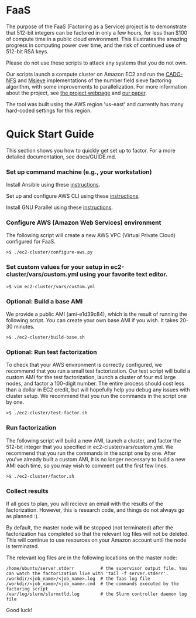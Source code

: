 # FaaS
The purpose of the FaaS (Factoring as a Service) project is to demonstrate that 512-bit integers can be factored in only a few hours, for less than $100 of compute time in a public cloud environment.  This illustrates the amazing progress in computing power over time, and the risk of continued use of 512-bit RSA keys.

Please do not use these scripts to attack any systems that you do not own.

Our scripts launch a compute cluster on Amazon EC2 and run the [CADO-NFS](http://cado-nfs.gforge.inria.fr/) and [Msieve](http://sourceforge.net/projects/msieve/) implementations of the number field sieve factoring algorithm, with some improvements to parallelization. For more information about the project, see [the project webpage](https://seclab.upenn.edu/projects/faas/) and [our paper](https://seclab.upenn.edu/projects/faas/faas.pdf).

The tool was built using the AWS region 'us-east' and currently has many hard-coded settings for this region.

# Quick Start Guide
This section shows you how to quickly get set up to factor. For a more detailed documentation, see docs/GUIDE.md.

### Set up command machine (e.g., your workstation)
Install Ansible using these [instructions](http://docs.ansible.com/ansible/intro_installation.html#installation).

Set up and configure AWS CLI using these [instructions](http://docs.aws.amazon.com/cli/latest/userguide/cli-chap-getting-set-up.html).

Install GNU Parallel using these [instructions](http://www.gnu.org/software/parallel/).

### Configure AWS (Amazon Web Services) environment
The following script will create a new AWS VPC (Virtual Private Cloud) configured for FaaS. 

    >$ ./ec2-cluster/configure-aws.py

### Set custom values for your setup in ec2-cluster/vars/custom.yml using your favorite text editor.

    >$ vim ec2-cluster/vars/custom.yml

### Optional: Build a base AMI
We provide a public AMI (ami-e1d39c84), which is the result of running the following script. You can create your own base AMI if you wish. It takes 20-30 minutes.

    >$ ./ec2-cluster/build-base.sh

### Optional: Run test factorization
To check that your AWS environment is correctly configured, we recommend that you run a small test factorization. Our test script will build a custom AMI for the test factorization, launch a cluster of four m4.large nodes, and factor a 100-digit number. The entire process should cost less than a dollar in EC2 credit, but will hopefully help you debug any issues with cluster setup. We recommend that you run the commands in the script one by one.

    >$ ./ec2-cluster/test-factor.sh

### Run factorization
The following script will build a new AMI, launch a cluster, and factor the 512-bit integer that you specified in ec2-cluster/vars/custom.yml. We recommend that you run the commands in the script one by one. After you've already built a custom AMI, it is no longer necessary to build a new AMI each time, so you may wish to comment out the first few lines.

    >$ ./ec2-cluster/factor.sh

### Collect results
If all goes to plan, you will recieve an email with the results of the factorization. However, this is research code, and things do not always go as planned :).  

By default, the master node will be stopped (not terminated) after the factorization has completed so that the relevant log files will not be deleted. This will continue to use resources on your Amazon account until the node is terminated. 

The relevant log files are in the following locations on the master node:
    
    /home/ubuntu/server.stderr          # the supervisor output file. You can watch the factorization live with 'tail -f server.stderr'.
    /workdir/<job_name>/<job_name>.log  # the faas log file
    /workdir/<job_name>/<job_name>.cmd  # the commands executed by the factoring script
    /var/log/slurm/slurmctld.log        # the Slurm controller daemon log file

Good luck! 
